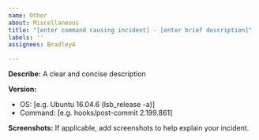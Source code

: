 ```yaml
---
name: Other
about: Miscellaneous
title: "[enter command causing incident] - [enter brief description]"
labels: ''
assignees: BradleyA

---
```


**Describe:**
A clear and concise description

**Version:**
 - OS: [e.g. Ubuntu 16.04.6 (lsb_release -a)]
 - Command: [e.g. hooks/post-commit  2.199.861]

**Screenshots:**
If applicable, add screenshots to help explain your incident.
